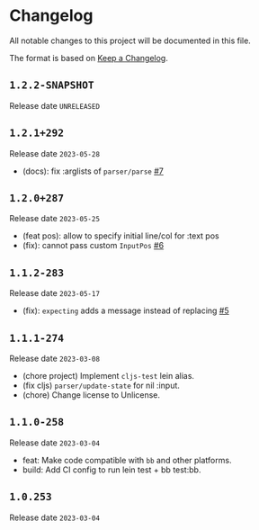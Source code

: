 # Changelog

All notable changes to this project will be documented in this file.

The format is based on [Keep a Changelog](https://keepachangelog.com/en/1.0.0/).

## `1.2.2-SNAPSHOT`

Release date `UNRELEASED`

## `1.2.1+292`

Release date `2023-05-28`

- (docs): fix :arglists of `parser/parse` [#7]

[#7]: https://github.com/strojure/parsesso/issues/7

## `1.2.0+287`

Release date `2023-05-25`

- (feat pos): allow to specify initial line/col for :text pos
- (fix): cannot pass custom `InputPos` [#6]

[#6]: https://github.com/strojure/parsesso/issues/6

## `1.1.2-283`

Release date `2023-05-17`

- (fix): `expecting` adds a message instead of replacing [#5]

[#5]: https://github.com/strojure/parsesso/issues/5

## `1.1.1-274`

Release date `2023-03-08`

- (chore project) Implement `cljs-test` lein alias.
- (fix cljs) `parser/update-state` for nil :input.
- (chore) Change license to Unlicense.

## `1.1.0-258`

Release date `2023-03-04`

- feat: Make code compatible with `bb` and other platforms.
- build: Add CI config to run lein test + bb test:bb.

## `1.0.253`

Release date `2023-03-04`
